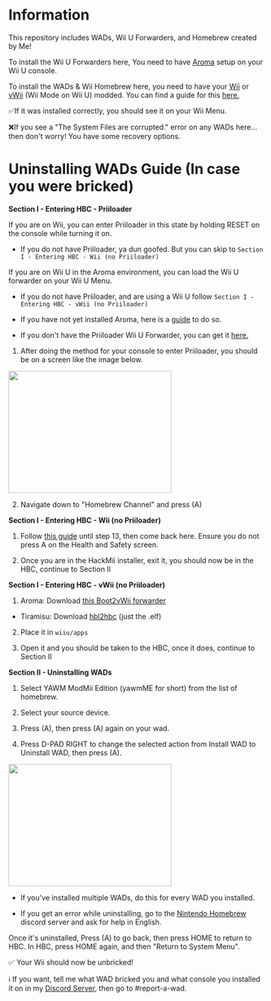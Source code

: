 # Information

This repository includes WADs, Wii U Forwarders, and Homebrew created by Me!

To install the Wii U Forwarders here, You need to have [Aroma](https://wiiu.hacks.guide/#/aroma/getting-started) setup on your Wii U console.

To install the WADs & Wii Homebrew here, you need to have your [Wii](https://wii.hacks.guide/) or [vWii](https://wiiu.hacks.guide/#/vwii-modding) (Wii Mode on Wii U) modded. You can find a guide for this [here.](https://wii.hacks.guide/yawmme)

✅If it was installed correctly, you should see it on your Wii Menu.

❌If you see a "The System Files are corrupted." error on any WADs here... then don't worry! You have some recovery options.

# Uninstalling WADs Guide (In case you were bricked)

**Section I - Entering HBC - Priiloader**

If you are on Wii, you can enter Priiloader in this state by holding RESET on the console while turning it on.
  - If you do not have Priiloader, ya dun goofed. But you can skip to `Section I - Entering HBC - Wii (no Priiloader)`

If you are on Wii U in the Aroma environment, you can load the Wii U forwarder on your Wii U Menu.
  - If you do not have Priiloader, and are using a Wii U follow `Section I - Entering HBC - vWii (no Priiloader)`


* If you have not yet installed Aroma, here is a [guide](https://wiiu.hacks.guide/#/aroma/getting-started) to do so.

* If you don't have the Priiloader Wii U Forwarder, you can get it [here.](https://github.com/DacoTaco/priiloader/releases/latest)

1. After doing the method for your console to enter Priiloader, you should be on a screen like the image below.
<img src="https://github.com/SammyGoesHowdy/WADs/assets/105883916/aeaf80fc-42c9-4a49-82a7-f52af622b960"  width="320" height="240" />

2. Navigate down to "Homebrew Channel" and press (A)

**Section I - Entering HBC - Wii (no Priiloader)**
1. Follow [this guide](https://wii.hacks.guide/bluebomb) until step 13, then come back here. Ensure you do not press A on the Health and Safety screen.

2. Once you are in the HackMii installer, exit it, you should now be in the HBC, continue to Section II

**Section I - Entering HBC - vWii (no Priiloader)**
1. Aroma: Download [this Boot2vWii forwarder](https://github.com/SammyGoesHowdy/SammysJunk/raw/main/Wii%20U%20Forwarders/HBC.wuhb)
  - Tiramisu: Download [hbl2hbc](https://github.com/FIX94/hbl2hbc/releases) (just the .elf)
2. Place it in `wiiu/apps`

3. Open it and you should be taken to the HBC, once it does, continue to Section II

**Section II - Uninstalling WADs**
1. Select YAWM ModMii Edition (yawmME for short) from the list of homebrew.

2. Select your source device.

3. Press (A), then press (A) again on your wad.

4. Press D-PAD RIGHT to change the selected action from Install WAD to Uninstall WAD, then press (A).
<img src="https://github.com/SammyGoesHowdy/WADs/assets/105883916/f6b5c0ff-ace7-424a-96be-32c7e57035ec"  width="320" height="240" />

* If you've installed multiple WADs, do this for every WAD you installed.

* If you get an error while uninstalling, go to the [Nintendo Homebrew](https://discord.gg/nintendohomebrew) discord server and ask for help in English.

Once it's uninstalled, Press (A) to go back, then press HOME to return to HBC. In HBC, press HOME again, and then "Return to System Menu".

✅ Your Wii should now be unbricked!

ℹ If you want, tell me what WAD bricked you and what console you installed it on in my [Discord Server](https://discord.gg/sUCdKT6P), then go to #report-a-wad.
